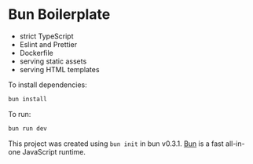 # Bun Boilerplate

- strict TypeScript
- Eslint and Prettier
- Dockerfile
- serving static assets
- serving HTML templates

To install dependencies:

```bash
bun install
```

To run:

```bash
bun run dev
```

This project was created using `bun init` in bun v0.3.1. [Bun](https://bun.sh) is a fast all-in-one JavaScript runtime.
